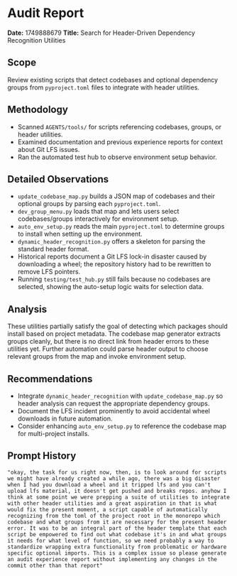 # Audit Report

**Date:** 1749888679
**Title:** Search for Header-Driven Dependency Recognition Utilities

## Scope
Review existing scripts that detect codebases and optional dependency groups from `pyproject.toml` files to integrate with header utilities.

## Methodology
- Scanned `AGENTS/tools/` for scripts referencing codebases, groups, or header utilities.
- Examined documentation and previous experience reports for context about Git LFS issues.
- Ran the automated test hub to observe environment setup behavior.

## Detailed Observations
- `update_codebase_map.py` builds a JSON map of codebases and their optional groups by parsing each `pyproject.toml`.
- `dev_group_menu.py` loads that map and lets users select codebases/groups interactively for environment setup.
- `auto_env_setup.py` reads the main `pyproject.toml` to determine groups to install when setting up the environment.
- `dynamic_header_recognition.py` offers a skeleton for parsing the standard header format.
- Historical reports document a Git LFS lock-in disaster caused by downloading a wheel; the repository history had to be rewritten to remove LFS pointers.
- Running `testing/test_hub.py` still fails because no codebases are selected, showing the auto-setup logic waits for selection data.

## Analysis
These utilities partially satisfy the goal of detecting which packages should install based on project metadata. The codebase map generator extracts groups cleanly, but there is no direct link from header errors to these utilities yet. Further automation could parse header output to choose relevant groups from the map and invoke environment setup.

## Recommendations
- Integrate `dynamic_header_recognition` with `update_codebase_map.py` so header analysis can request the appropriate dependency groups.
- Document the LFS incident prominently to avoid accidental wheel downloads in future automation.
- Consider enhancing `auto_env_setup.py` to reference the codebase map for multi-project installs.

## Prompt History
```
"okay, the task for us right now, then, is to look around for scripts we might have already created a while ago, there was a big disaster when I had you download a wheel and it tripped lfs and you can't upload lfs material, it doesn't get pushed and breaks repos. anyhow I think at some point we were prepping a suite of utilities to integrate with other header utilities and a great aspiration in that is what would fix the present moment, a script capable of automatically recognizing from the toml of the project root in the monorepo which codebase and what groups from it are necessary for the present header error. It was to be an integral part of the header template that each script be empowered to find out what codebase it's in and what groups it needs for what level of function, so we need probably a way to standardize wrapping extra functionality from problematic or hardware specific optional imports. This is a complex issue so please generate an audit experience report without implementing any changes in the commit other than that report"
```
